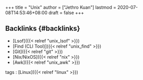 +++
title = "Unix"
author = ["Jethro Kuan"]
lastmod = 2020-07-08T14:53:46+08:00
draft = false
+++

## Backlinks {#backlinks}

- [Lsof]({{< relref "unix_lsof" >}})
- [Find (CLI Tool)]({{< relref "unix_find" >}})
- [Git]({{< relref "git" >}})
- [Nix/NixOS]({{< relref "nix" >}})
- [Awk]({{< relref "unix_awk" >}})

tags
: [Linux]({{< relref "linux" >}})
